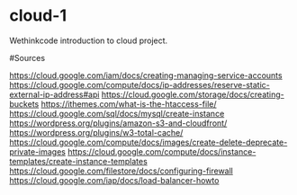 # cloud-1

Wethinkcode introduction to cloud project.

#Sources

https://cloud.google.com/iam/docs/creating-managing-service-accounts
https://cloud.google.com/compute/docs/ip-addresses/reserve-static-external-ip-address#api
https://cloud.google.com/storage/docs/creating-buckets
https://ithemes.com/what-is-the-htaccess-file/
https://cloud.google.com/sql/docs/mysql/create-instance
https://wordpress.org/plugins/amazon-s3-and-cloudfront/
https://wordpress.org/plugins/w3-total-cache/
https://cloud.google.com/compute/docs/images/create-delete-deprecate-private-images
https://cloud.google.com/compute/docs/instance-templates/create-instance-templates
https://cloud.google.com/filestore/docs/configuring-firewall
https://cloud.google.com/iap/docs/load-balancer-howto

